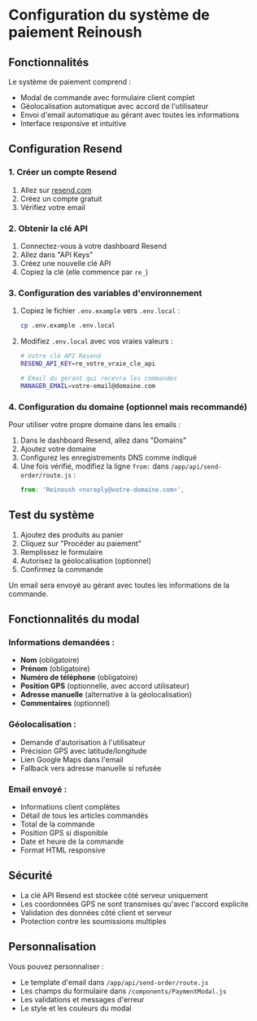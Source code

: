 # Configuration du système de paiement Reinoush

## Fonctionnalités

Le système de paiement comprend :
- Modal de commande avec formulaire client complet
- Géolocalisation automatique avec accord de l'utilisateur
- Envoi d'email automatique au gérant avec toutes les informations
- Interface responsive et intuitive

## Configuration Resend

### 1. Créer un compte Resend

1. Allez sur [resend.com](https://resend.com)
2. Créez un compte gratuit
3. Vérifiez votre email

### 2. Obtenir la clé API

1. Connectez-vous à votre dashboard Resend
2. Allez dans "API Keys"
3. Créez une nouvelle clé API
4. Copiez la clé (elle commence par `re_`)

### 3. Configuration des variables d'environnement

1. Copiez le fichier `.env.example` vers `.env.local` :
   ```bash
   cp .env.example .env.local
   ```

2. Modifiez `.env.local` avec vos vraies valeurs :
   ```bash
   # Votre clé API Resend
   RESEND_API_KEY=re_votre_vraie_cle_api
   
   # Email du gérant qui recevra les commandes
   MANAGER_EMAIL=votre-email@domaine.com
   ```

### 4. Configuration du domaine (optionnel mais recommandé)

Pour utiliser votre propre domaine dans les emails :

1. Dans le dashboard Resend, allez dans "Domains"
2. Ajoutez votre domaine
3. Configurez les enregistrements DNS comme indiqué
4. Une fois vérifié, modifiez la ligne `from:` dans `/app/api/send-order/route.js` :
   ```javascript
   from: 'Reinoush <noreply@votre-domaine.com>',
   ```

## Test du système

1. Ajoutez des produits au panier
2. Cliquez sur "Procéder au paiement"
3. Remplissez le formulaire
4. Autorisez la géolocalisation (optionnel)
5. Confirmez la commande

Un email sera envoyé au gérant avec toutes les informations de la commande.

## Fonctionnalités du modal

### Informations demandées :
- **Nom** (obligatoire)
- **Prénom** (obligatoire) 
- **Numéro de téléphone** (obligatoire)
- **Position GPS** (optionnelle, avec accord utilisateur)
- **Adresse manuelle** (alternative à la géolocalisation)
- **Commentaires** (optionnel)

### Géolocalisation :
- Demande d'autorisation à l'utilisateur
- Précision GPS avec latitude/longitude
- Lien Google Maps dans l'email
- Fallback vers adresse manuelle si refusée

### Email envoyé :
- Informations client complètes
- Détail de tous les articles commandés
- Total de la commande
- Position GPS si disponible
- Date et heure de la commande
- Format HTML responsive

## Sécurité

- La clé API Resend est stockée côté serveur uniquement
- Les coordonnées GPS ne sont transmises qu'avec l'accord explicite
- Validation des données côté client et serveur
- Protection contre les soumissions multiples

## Personnalisation

Vous pouvez personnaliser :
- Le template d'email dans `/app/api/send-order/route.js`
- Les champs du formulaire dans `/components/PaymentModal.js`
- Les validations et messages d'erreur
- Le style et les couleurs du modal
